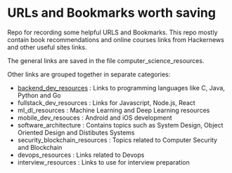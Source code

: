 # URLs and Bookmarks worth saving
Repo for recording some helpful URLS and Bookmarks. This repo mostly contain book recommendations and online courses links from Hackernews and other useful sites links.

The general links are saved in the file computer_science_resources.

Other links are grouped together in separate categories:
* [backend_dev_resources](backend_dev_resources.md) : Links to programming languages like C, Java, Python and Go
* fullstack_dev_resources : Links for Javascript, Node.js, React
* ml_dl_resources : Machine Learning and Deep Learning resources
* mobile_dev_resouces : Android and iOS development
* software_architecture : Contains topics such as System Design, Object Oriented Design and Distibutes Systems
* security_blockchain_resources : Topics related to Computer Security and Blockchain
* devops_resources : Links related to Devops
* interview_resources : Links to use for interview preparation

